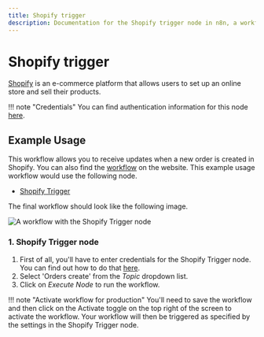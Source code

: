 ```yaml
---
title: Shopify trigger
description: Documentation for the Shopify trigger node in n8n, a workflow automation platform. Includes details of operations and configuration, and links to examples and credentials information.
---
```


# Shopify trigger

[Shopify](https://www.shopify.com/) is an e-commerce platform that allows users to set up an online store and sell their products.

!!! note "Credentials"
    You can find authentication information for this node [here](/integrations/builtin/credentials/shopify/).



## Example Usage

This workflow allows you to receive updates when a new order is created in Shopify. You can also find the [workflow](https://n8n.io/workflows/547) on the website. This example usage workflow would use the following node.

- [Shopify Trigger]()

The final workflow should look like the following image.

![A workflow with the Shopify Trigger node](/_images/integrations/builtin/trigger-nodes/shopifytrigger/workflow.png)


### 1. Shopify Trigger node

1. First of all, you'll have to enter credentials for the Shopify Trigger node. You can find out how to do that [here](/integrations/builtin/credentials/shopify/).
2. Select 'Orders create' from the *Topic* dropdown list.
3. Click on *Execute Node* to run the workflow.

!!! note "Activate workflow for production"
    You'll need to save the workflow and then click on the Activate toggle on the top right of the screen to activate the workflow. Your workflow will then be triggered as specified by the settings in the Shopify Trigger node.


